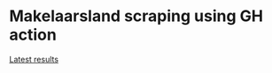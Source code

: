# Makelaarsland scraping using GH action

[Latest results](https://flatgithub.com/lassebenni/makelaarsland-gh-action?filename=data%2Foutput%2Fmakelaarsland.csv&sha=f95c26e51b44dce778523fb9518215346600af61)
